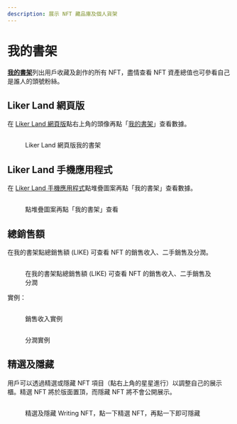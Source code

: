 ```yaml
---
description: 展示 NFT 藏品庫及個人貨架
---
```


# 我的書架

[**我的書架**](https://liker.land/dashboard)列出用戶收藏及創作的所有 NFT，盡情查看 NFT 資產總值也可參看自己是誰人的頭號粉絲。

## Liker Land 網頁版

在 [Liker Land 網頁版](https://liker.land/)點右上角的頭像再點「[我的書架](https://liker.land/dashboard)」查看數據。

<figure><img src="../../.gitbook/assets/My Dashboard 1.png" alt=""><figcaption><p>Liker Land 網頁版我的書架</p></figcaption></figure>

## Liker Land 手機應用程式

在 [Liker Land 手機應用程式](../../user-guide/liker-land/download.md)點堆疊圖案再點「我的書架」查看數據。

<figure><img src="../../.gitbook/assets/My Dashboard Liker Land app.png" alt=""><figcaption><p>點堆疊圖案再點「我的書架」查看</p></figcaption></figure>

## 總銷售額

在我的書架點總銷售額 (LIKE) 可查看 NFT 的銷售收入、二手銷售及分潤。

<figure><img src="../../.gitbook/assets/My Dashboard 2.png" alt=""><figcaption><p>在我的書架點總銷售額 (LIKE) 可查看 NFT 的銷售收入、二手銷售及分潤</p></figcaption></figure>

實例：

<figure><img src="../../.gitbook/assets/My Dashboard Total Sales Sample 1.png" alt=""><figcaption><p>銷售收入實例</p></figcaption></figure>

<figure><img src="../../.gitbook/assets/My Dashboard Total Sales Sample 2.png" alt=""><figcaption><p>分潤實例</p></figcaption></figure>

## 精選及隱藏

用戶可以透過精選或隱藏 NFT 項目（點右上角的星星進行）以調整自己的展示櫃。精選 NFT 將於版面置頂，而隱藏 NFT 將不會公開展示。

<figure><img src="../../.gitbook/assets/Featured NFT.png" alt=""><figcaption><p>精選及隱藏 Writing NFT，點一下精選 NFT，再點一下即可隱藏</p></figcaption></figure>
